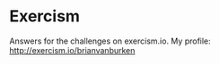 # Exercism
Answers for the challenges on exercism.io.
My profile: http://exercism.io/brianvanburken

